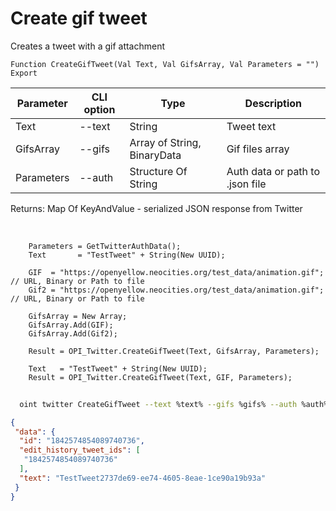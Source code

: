 ﻿---
sidebar_position: 3
---

# Create gif tweet
 Creates a tweet with a gif attachment



`Function CreateGifTweet(Val Text, Val GifsArray, Val Parameters = "") Export`

  | Parameter | CLI option | Type | Description |
  |-|-|-|-|
  | Text | --text | String | Tweet text |
  | GifsArray | --gifs | Array of String, BinaryData | Gif files array |
  | Parameters | --auth | Structure Of String | Auth data or path to .json file |

  
  Returns:  Map Of KeyAndValue - serialized JSON response from Twitter

<br/>




```bsl title="Code example"
    Parameters = GetTwitterAuthData();
    Text       = "TestTweet" + String(New UUID);

    GIF  = "https://openyellow.neocities.org/test_data/animation.gif"; // URL, Binary or Path to file
    Gif2 = "https://openyellow.neocities.org/test_data/animation.gif"; // URL, Binary or Path to file

    GifsArray = New Array;
    GifsArray.Add(GIF);
    GifsArray.Add(Gif2);

    Result = OPI_Twitter.CreateGifTweet(Text, GifsArray, Parameters);

    Text   = "TestTweet" + String(New UUID);
    Result = OPI_Twitter.CreateGifTweet(Text, GIF, Parameters);
```



```sh title="CLI command example"
    
  oint twitter CreateGifTweet --text %text% --gifs %gifs% --auth %auth%

```

```json title="Result"
{
 "data": {
  "id": "1842574854089740736",
  "edit_history_tweet_ids": [
   "1842574854089740736"
  ],
  "text": "TestTweet2737de69-ee74-4605-8eae-1ce90a19b93a"
 }
}
```
